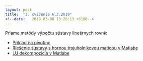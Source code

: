 ```yaml
---
layout: post
title:  "3. cvičenie 6.3.2019"
<!--date:   2019-03-08 13:26:13 +0100-->
---
```


Priame metódy výpočtu sústavy lineárnych rovníc
- [Príklad na pivoting](http://maslarova.github.io/cvicenie3/priklad_pivoting.pdf)
- [Riešenie sústavy s hornou trojuholníkovou maticou v Matlabe](http://maslarova.github.io/cvicenie3/troj_matice_priklad.m)<br />
- [LU dekompozícia v Matlabe](http://maslarova.github.io/cvicenie3/lu_decom.m)





